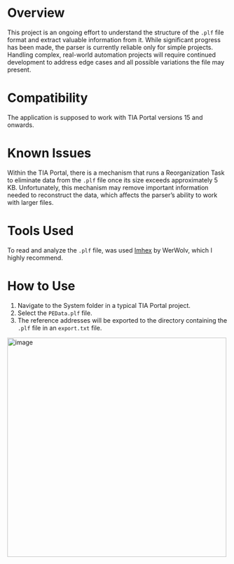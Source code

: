 # Overview
This project is an ongoing effort to understand the structure of the `.plf` file format and extract valuable information from it. While significant progress has been made, the parser is currently reliable only for simple projects. Handling complex, real-world automation projects will require continued development to address edge cases and all possible variations the file may present.

# Compatibility
The application is supposed to work with TIA Portal versions 15 and onwards.

# Known Issues
Within the TIA Portal, there is a mechanism that runs a Reorganization Task to eliminate data from the `.plf` file once its size exceeds approximately 5 KB. Unfortunately, this mechanism may remove important information needed to reconstruct the data, which affects the parser’s ability to work with larger files.

# Tools Used
To read and analyze the `.plf` file, was used [Imhex](https://github.com/WerWolv/ImHex) by WerWolv, which I highly recommend.

# How to Use
 1. Navigate to the System folder in a typical TIA Portal project.
 2. Select the `PEData.plf` file.
 3. The reference addresses will be exported to the directory containing the `.plf` file in an `export.txt` file.
 <img width="500" alt="image" src="https://github.com/user-attachments/assets/cbfdc23a-edf8-440c-aea7-94e7a1b1f6e3" />

